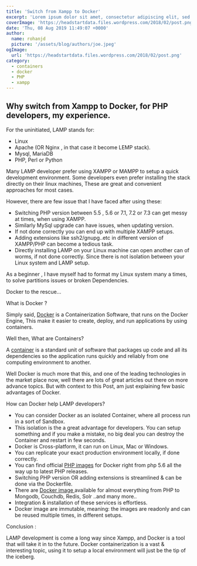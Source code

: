 ```yaml
---
title: 'Switch from Xampp to Docker'
excerpt: 'Lorem ipsum dolor sit amet, consectetur adipiscing elit, sed do eiusmod tempor incididunt ut labore et dolore magna aliqua. Praesent elementum facilisis leo vel fringilla est ullamcorper eget. At imperdiet dui accumsan sit amet nulla facilities morbi tempus.'
coverImage: 'https://headstartdata.files.wordpress.com/2018/02/post.png'
date: 'Thu, 08 Aug 2019 11:49:07 +0000'
author:
  name: rohanjd
  picture: '/assets/blog/authors/joe.jpeg'
ogImage:
  url: 'https://headstartdata.files.wordpress.com/2018/02/post.png'
category:
  - containers
  - docker
  - PHP
  - xampp
---
```



<h2>Why switch from Xampp to Docker, for PHP developers, my experience.</h2>
<p>For the uninitiated, LAMP stands for: </p>
<ul><li>Linux</li><li>Apache (OR Nginx , in that case it become LEMP stack).</li><li>Mysql,  MariaDB</li><li>PHP, Perl or Python</li></ul>
<p>Many LAMP developer prefer using XAMPP or MAMPP to setup a quick development environment. Some developers even prefer installing the stack directly on their linux machines, These are great and convenient approaches for most cases.</p>
<p>However, there are few issue that I have faced after using these:</p>
<ul><li>Switching PHP version between 5.5 , 5.6 or 7.1, 7.2 or 7.3 can get messy at times, when using XAMPP.</li><li>Similarly MySql upgrade can have issues, when updating version.</li><li>If not done correctly you can end up with multiple  XAMPP setups.</li><li>Adding extensions like ssh2/gnupg..etc in different version of XAMPP/PHP can become a tedious task.</li><li>Directly installing LAMP on your Linux machine can open another can of worms, if not done correctly. Since there is not isolation between your Linux system and LAMP setup.</li></ul>
<p>As a beginner , I have myself had to format my Linux system many a times, to solve partitions issues or broken Dependencies.</p>
<p class=\"has-large-font-size\">Docker to the rescue...</p>
<p class=\"has-medium-font-size\">What is Docker ?</p>
<p>Simply said, <a href=\"https://en.wikipedia.org/wiki/Docker_(software)\">Docker</a> is a Containerization  Software, that runs on the Docker Engine, This make it easier to create, deploy, and run applications by using containers.</p>
<p class=\"has-medium-font-size\">Well then, What are Containers?</p>
<p>A <a href=\"https://www.docker.com/resources/what-container\">container</a> is a standard unit of software that packages up code and all its dependencies so the application runs quickly and reliably from one computing environment to another.</p>
<p class=\"has-normal-font-size\"><span style=\"text-decoration:underline;\">Well Docker is much more that this, and one of the leading technologies in the market place now, well there are lots of great articles out there on more advance topics. But with context to this Post,</span> am just explaining few basic advantages of Docker.</p>
<p class=\"has-medium-font-size\">How can Docker help LAMP developers?</p>
<ul><li>You can consider Docker as an isolated Container, where all process run in a sort of Sandbox.</li><li>This isolation is the a great advantage for developers. You can setup something and if you make a mistake,  no big deal you can destroy the Container and restart in few seconds.</li><li>Docker is Cross-platform, it can run on Linux, Mac or Windows.</li><li>You can replicate your exact production environment locally, if done correctly.</li><li>You can find official <a href=\"https://hub.docker.com/_/php\">PHP images</a> for Docker right from php 5.6 all the way up to latest PHP releases.</li><li>Switching PHP version OR adding extensions is streamlined &amp; can be done via the Dockerfile.</li><li>There are <a href=\"https://hub.docker.com/search?q=&amp;type=image\">Docker image </a>available  for almost everything from PHP to Mongodb, Couchdb, Redis, Solr ..and many more..</li><li>Integration &amp; installation of these services is effortless.</li><li>Docker image are immutable, meaning: the images are readonly and can be reused multiple times, in different setups.</li></ul>
<p class=\"has-medium-font-size\">Conclusion :</p>
<p>LAMP development is come a long way since Xampp, and Docker is a tool that will take it in to the future. Docker containerization is a vast &amp; interesting topic, using it to setup a local environment will just be the tip of the iceberg.</p>
